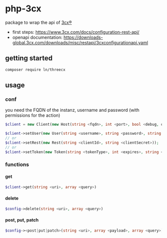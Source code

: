 # php-3cx

package to wrap the api of [3cx®](https://www.3cx.com/)

- first steps: https://www.3cx.com/docs/configuration-rest-api/
- openapi documentation: https://downloads-global.3cx.com/downloads/misc/restapi/3cxconfigurationapi.yaml

## getting started

```sh
composer require ln/threecx
```

## usage

### conf

you need the FQDN of the instanz, username and password (with permissions for the action)

```php
$client = new Client(new Host(string <fqdn>, int <port>, bool <debug, optional>));

$client->setUser(new User(string <username>, string <password>, string <mfa, optional>));
// or
$client->setRest(new Rest(string <clientId>, string <clientSecret>));
// or
$client->setToken(new Token(string <tokenType>, int <expires>, string <accessToken>, string <refreshToken>));
```

### functions

#### get

```php
$client->get(string <uri>, array <query>)
```

#### delete

```php
$config->delete(string <uri>, array <query>)
```

#### post, put, patch

```php
$config-><post|put|patch>(string <uri>, array <payload>, array <query>)
```
